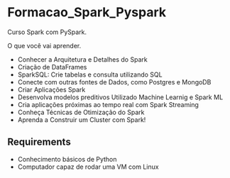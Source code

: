 

# Formacao_Spark_Pyspark
Curso Spark com PySpark.

O que você vai aprender.

* Conhecer a Arquitetura e Detalhes do Spark
* Criação de DataFrames
* SparkSQL: Crie tabelas e consulta utilizando SQL
* Conecte com outras fontes de Dados, como Postgres e MongoDB
* Criar Aplicações Spark
* Desenvolva modelos preditivos Utilizado Machine Learnig e Spark ML
* Cria aplicações próximas ao tempo real com Spark Streaming
* Conheça Técnicas de Otimização do Spark
* Aprenda a Construir um Cluster com Spark!

## Requirements

* Conhecimento básicos de Python
* Computador capaz de rodar uma VM com Linux



